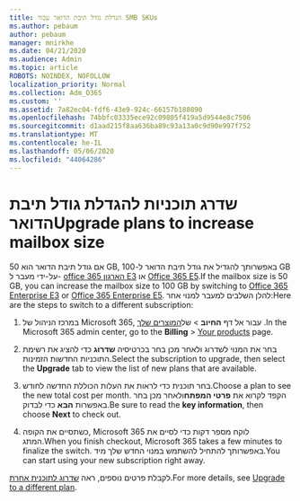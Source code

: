 ```yaml
---
title: הגדלת גודל תיבת הדואר עבור SMB SKUs
ms.author: pebaum
author: pebaum
manager: mnirkhe
ms.date: 04/21/2020
ms.audience: Admin
ms.topic: article
ROBOTS: NOINDEX, NOFOLLOW
localization_priority: Normal
ms.collection: Adm_O365
ms.custom: ''
ms.assetid: 7a82ec04-fdf6-43e9-924c-66157b180890
ms.openlocfilehash: 74bbfc03335ece92c09805f419a5d9544e8c7506
ms.sourcegitcommit: d1aad215f8aa636ba89c93a13a0c9d90e997f752
ms.translationtype: MT
ms.contentlocale: he-IL
ms.lasthandoff: 05/06/2020
ms.locfileid: "44064286"
---
```

# <a name="upgrade-plans-to-increase-mailbox-size"></a><span data-ttu-id="59422-102">שדרג תוכניות להגדלת גודל תיבת הדואר</span><span class="sxs-lookup"><span data-stu-id="59422-102">Upgrade plans to increase mailbox size</span></span>

<span data-ttu-id="59422-103">אם גודל תיבת הדואר הוא 50 GB, באפשרותך להגדיל את גודל תיבת הדואר ל-100 GB על-ידי מעבר ל- [office 365 הארגון E3](https://products.office.com/business/office-365-enterprise-e3-business-software) או [Office 365 E5](https://products.office.com/business/office-365-enterprise-e5-business-software).</span><span class="sxs-lookup"><span data-stu-id="59422-103">If the mailbox size is 50 GB, you can increase the mailbox size to 100 GB by switching to [Office 365 Enterprise E3](https://products.office.com/business/office-365-enterprise-e3-business-software) or [Office 365 Enterprise E5](https://products.office.com/business/office-365-enterprise-e5-business-software).</span></span> <span data-ttu-id="59422-104">להלן השלבים למעבר למנוי אחר:</span><span class="sxs-lookup"><span data-stu-id="59422-104">Here are the steps to switch to a different subscription:</span></span>
  
1. <span data-ttu-id="59422-105">במרכז הניהול של Microsoft 365, עבור אל דף **החיוב** > של[המוצרים שלך](https://go.microsoft.com/fwlink/p/?linkid=842054) .</span><span class="sxs-lookup"><span data-stu-id="59422-105">In the Microsoft 365 admin center, go to the **Billing** > [Your products](https://go.microsoft.com/fwlink/p/?linkid=842054) page.</span></span>

2. <span data-ttu-id="59422-106">בחר את המנוי לשדרוג ולאחר מכן בחר בכרטיסיה **שדרוג** כדי להציג את רשימת התוכניות החדשות הזמינות.</span><span class="sxs-lookup"><span data-stu-id="59422-106">Select the subscription to upgrade, then select the **Upgrade** tab to view the list of new plans that are available.</span></span>

3. <span data-ttu-id="59422-107">בחר תוכנית כדי לראות את העלות הכוללת החדשה לחודש.</span><span class="sxs-lookup"><span data-stu-id="59422-107">Choose a plan to see the new total cost per month.</span></span> <span data-ttu-id="59422-108">הקפד לקרוא את **פרטי המפתח**ולאחר מכן בחר באפשרות **הבא** כדי לבדוק.</span><span class="sxs-lookup"><span data-stu-id="59422-108">Be sure to read the **key information**, then choose **Next** to check out.</span></span>

4. <span data-ttu-id="59422-109">כשתסיים את הקופה, Microsoft 365 לוקח מספר דקות כדי לסיים את המתג.</span><span class="sxs-lookup"><span data-stu-id="59422-109">When you finish checkout, Microsoft 365 takes a few minutes to finalize the switch.</span></span> <span data-ttu-id="59422-110">באפשרותך להתחיל להשתמש במנוי החדש שלך מיד.</span><span class="sxs-lookup"><span data-stu-id="59422-110">You can start using your new subscription right away.</span></span>

<span data-ttu-id="59422-111">לקבלת פרטים נוספים, ראה [שדרוג לתוכנית אחרת](https://docs.microsoft.com/microsoft-365/commerce/subscriptions/upgrade-to-different-plan).</span><span class="sxs-lookup"><span data-stu-id="59422-111">For more details, see [Upgrade to a different plan](https://docs.microsoft.com/microsoft-365/commerce/subscriptions/upgrade-to-different-plan).</span></span>